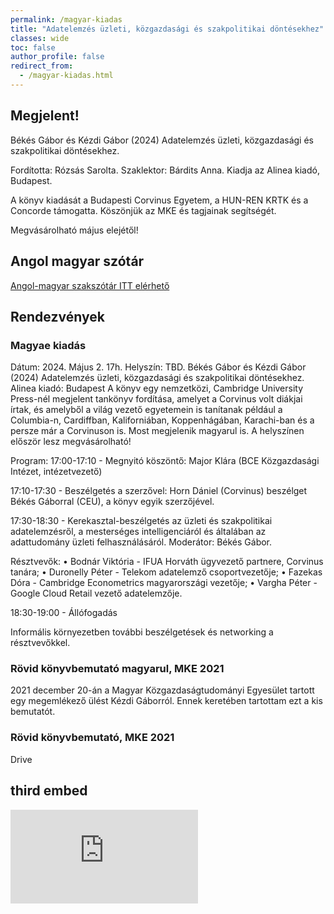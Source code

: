 ```yaml
---
permalink: /magyar-kiadas
title: "Adatelemzés üzleti, közgazdasági és szakpolitikai döntésekhez"
classes: wide
toc: false
author_profile: false
redirect_from:
  - /magyar-kiadas.html
---
```



## Megjelent! 

Békés Gábor és Kézdi Gábor (2024) Adatelemzés üzleti, közgazdasági és szakpolitikai döntésekhez. 

Fordította: Rózsás Sarolta. Szaklektor: Bárdits Anna. Kiadja az Alinea kiadó, Budapest. 

A könyv kiadását a Budapesti Corvinus Egyetem, a HUN-REN KRTK és a Concorde támogatta. Köszönjük az MKE és tagjainak segítségét. 

Megvásárolható május elejétől!

## Angol magyar szótár

[Angol-magyar szakszótár ITT elérhető](/dictionary-hun.html)

## Rendezvények

### Magyae kiadás

Dátum: 2024. Május 2. 17h.
Helyszín: TBD.
Békés Gábor és Kézdi Gábor (2024) Adatelemzés üzleti, közgazdasági és szakpolitikai döntésekhez. Alinea kiadó: Budapest
A könyv egy nemzetközi, Cambridge University Press-nél megjelent tankönyv fordítása, amelyet a Corvinus volt diákjai írtak, és amelyből a világ vezető egyetemein is tanítanak például a Columbia-n, Cardiffban, Kaliforniában, Koppenhágában, Karachi-ban és a persze már a Corvinuson is. Most megjelenik magyarul is. A helyszínen először lesz megvásárolható!

Program:
17:00-17:10 - Megnyitó köszöntő: Major Klára (BCE Közgazdasági Intézet, intézetvezető)

17:10-17:30 - Beszélgetés a szerzővel: Horn Dániel (Corvinus) beszélget Békés Gáborral (CEU), a könyv egyik szerzőjével.

17:30-18:30 - Kerekasztal-beszélgetés az üzleti és szakpolitikai adatelemzésről, a mesterséges intelligenciáról és általában az adattudomány üzleti felhasználásáról. Moderátor: Békés Gábor.

Résztvevők: 
•	Bodnár Viktória - IFUA Horváth ügyvezető partnere, Corvinus tanára;
•	Duronelly Péter - Telekom adatelemző csoportvezetője;
•	Fazekas Dóra - Cambridge Econometrics magyarországi vezetője;
•	Vargha Péter - Google Cloud Retail vezető adatelemzője. 

18:30-19:00 - Állófogadás

Informális környezetben további beszélgetések és networking a résztvevőkkel.



### Rövid könyvbemutató magyarul, MKE 2021

2021 december 20-án a Magyar Közgazdaságtudományi Egyesület tartott egy megemlékező ülést Kézdi Gáborról. Ennek keretében tartottam ezt a kis bemutatót. 

<object data="https://github.com/gabors-data-analysis/gabors-data-analysis.github.io/blob/master/files/mke-bekes-2021-12-20a.pdf" width="1000" height="1000" type='application/pdf'></object>

### Rövid könyvbemutató, MKE 2021

Drive

<object data="https://drive.google.com/file/d/1sREBJSRosoXRKZbrCS8Ifbo8jKrFzolz/view?usp=sharing" width="6000" height="6000" type='application/pdf'></object>



## third embed

<embed src="https://github.com/gabors-data-analysis/gabors-data-analysis.github.io/blob/master/files/mke-bekes-2021-12-20a.pdf" type="application/pdf"/>